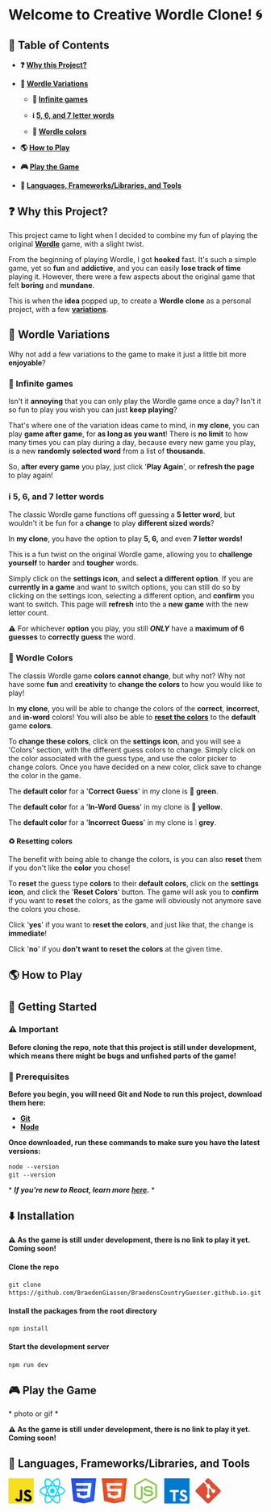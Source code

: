 # Welcome to Creative Wordle Clone! :cyclone:
## :bookmark_tabs: Table of Contents

- **:question: [Why this Project?](#question-why-this-project)**

- **:twisted_rightwards_arrows: [Wordle Variations](#twisted_rightwards_arrows-wordle-variations)**
  - **:dizzy: [Infinite games](#dizzy-infinite-games)**

  - **:information_source: [5, 6, and 7 letter words](#information_source-5-6-and-7-letter-words)**

  - **:art: [Wordle colors](#art-wordle-colors)**

- **:earth_americas: [How to Play](#earth_americas-how-to-play)**
- **:video_game: [Play the Game](#video_game-play-the-game)**
- **:open_file_folder: [Languages, Frameworks/Libraries, and Tools](#open_file_folder-languages-frameworkslibraries-and-tools)**
## :question: Why this Project?

This project came to light when I decided to combine my fun of playing the original **[Wordle](https://www.nytimes.com/games/wordle/index.html)** game, with a slight twist.

From the beginning of playing Wordle, I got **hooked** fast. It's such a simple game, yet so **fun** and **addictive**, and you can easily **lose track of time** playing it. However, there were a few aspects about the original game that felt **boring** and **mundane**.    

This is when the **idea** popped up, to create a **Wordle clone** as a personal project, with a few **[variations](#twisted_rightwards_arrows-wordle-variations)**.  

## :twisted_rightwards_arrows: Wordle Variations

Why not add a few variations to the game to make it just a little bit more **enjoyable**?

### :dizzy: Infinite games

Isn't it **annoying** that you can only play the Wordle game once a day? Isn't it so fun to play you wish you can just **keep playing**? 

That's where one of the variation ideas came to mind, in **my clone**, you can play **game after game**, for **as long as you want**! There is **no limit** to how many times you can play during a day, because every new game you play, is a new **randomly selected word** from a list of **thousands**.

So, **after every game** you play, just click '**Play Again**', or **refresh the page** to play again! 
### :information_source: 5, 6, and 7 letter words

The classic Wordle game functions off guessing a **5 letter word**, but wouldn't it be fun for a **change** to play **different sized words**?

In **my clone**, you have the option to play **5, 6,** and even **7 letter words!** 

This is a fun twist on the original Wordle game, allowing you to **challenge yourself** to **harder** and **tougher** words.

Simply click on the **settings icon**, and **select a different option**. If you are **currently in a game** and want to switch options, you can still do so by clicking on the settings icon, selecting a different option, and **confirm** you want to switch. This page will **refresh** into the a **new game** with the new letter count.

:warning: For whichever **option** you play, you still ***ONLY*** have a **maximum of 6 guesses** to **correctly guess** the    word.
###  :art: Wordle Colors

The classis Wordle game **colors cannot change**, but why not? Why not have some **fun** and **creativity** to **change the colors** to how you would like to play!

In **my clone**, you will be able to change the colors of the **correct**, **incorrect**, and **in-word** colors! You will also be able to **[reset the colors](#resetting-colors)** to the **default** game **colors**.

To **change these colors**, click on the **settings icon**, and you will see a 'Colors' section, with the different guess colors to change. Simply click on the color associated with the guess type, and use the color picker to change colors. Once you have decided on a new color, click save to change the color in the game.

The **default color** for a '**Correct Guess**' in my clone is :green_apple: **green**.

The **default color** for a '**In-Word Guess**' in my clone is :yellow_heart: **yellow**.

The **default color** for a '**Incorrect Guess**' in my clone is :grey_exclamation: **grey**.

#### :recycle: Resetting colors

The benefit with being able to change the colors, is you can also **reset** them if you don't like the **color** you chose! 

To **reset** the guess type **colors** to their **default colors**, click on the **settings icon**, and click the '**Reset Colors**' button. The game will ask you to **confirm** if you want to **reset** the colors, as the game will obviously not anymore save the colors you chose. 

Click '**yes**' if you want to **reset the colors**, and just like that, the change is **immediate**!

Click '**no**' if you **don't want to reset the colors** at the given time.


## :earth_americas: How to Play



## :dart: Getting Started 

### :warning: Important

**Before cloning the repo, note that this project is still under development, which means there might be bugs and unfished parts of the game!**

### :bookmark: Prerequisites  

**Before you begin, you will need Git and Node to run this project, download them here:**

- **[Git](https://git-scm.com/downloads)**
- **[Node](https://nodejs.org/en/download/)**

**Once downloaded, run these commands to make sure you have the latest versions:**

```
node --version
git --version
```

\* ***If you're new to React, learn more [here](https://reactjs.org/docs/create-a-new-react-app.html).*** \*

## :arrow_down: Installation

**:warning: As the game is still under development, there is no link to play it yet. Coming soon!**

#### Clone the repo

```
git clone https://github.com/BraedenGiasson/BraedensCountryGuesser.github.io.git
```

#### Install the packages from the root directory

```
npm install
```
#### Start the development server
```
npm run dev
```



## :video_game: Play the Game

\* photo or gif *

**:warning: As the game is still under development, there is no link to play it yet. Coming soon!**

## :open_file_folder: Languages, Frameworks/Libraries, and Tools

<div>
	<img 	src="https://github.com/BraedenGiasson/braedengiasson.github.io/raw/main/src/assets/svg/skills/javascript.svg" alt="JavaScript" title="JavaScript" width="50px" height="50px">
        &nbsp;
            <img 	src="https://github.com/BraedenGiasson/braedengiasson.github.io/raw/main/src/assets/svg/skills/react.svg" alt="React" title="React" width="50px" height="50px">
        &nbsp;
        <img 	src="https://github.com/BraedenGiasson/braedengiasson.github.io/raw/main/src/assets/svg/skills/css.svg" alt="CSS" title="CSS" width="50px" height="50px">
        &nbsp;
    <img 	src="https://github.com/BraedenGiasson/braedengiasson.github.io/raw/main/src/assets/svg/skills/html.svg" alt="HTML" title="HTML" width="50px" height="50px">
        &nbsp;
    <img 	src="https://github.com/BraedenGiasson/braedengiasson.github.io/raw/main/src/assets/svg/skills/nodejs.svg" alt="Node.js" title="Node.js" width="50px" height="50px">
        &nbsp;
    <img 	src="https://github.com/BraedenGiasson/braedengiasson.github.io/blob/main/src/assets/svg/skills/typescript.svg" alt="TypeScript" title="TypeScript" width="50px" height="50px">
        &nbsp;
    <img 	src="https://github.com/BraedenGiasson/braedengiasson.github.io/raw/main/src/assets/svg/skills/git.svg" alt="Git" title="Git" width="50px" height="50px">
        &nbsp;
</div>
